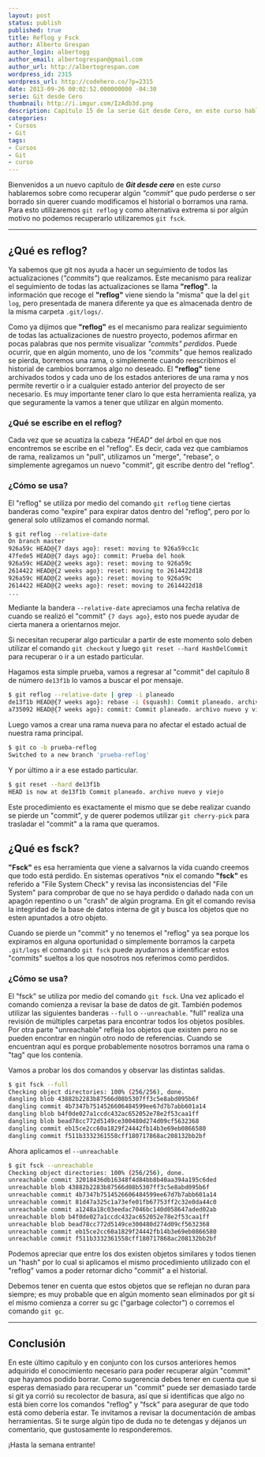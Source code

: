 ```yaml
---
layout: post
status: publish
published: true
title: Reflog y Fsck
author: Alberto Grespan
author_login: albertogg
author_email: albertogrespan@gmail.com
author_url: http://albertogrespan.com
wordpress_id: 2315
wordpress_url: http://codehero.co/?p=2315
date: 2013-09-26 00:02:52.000000000 -04:30
serie: Git desde Cero
thumbnail: http://i.imgur.com/IzAdb3d.png
description: Capítulo 15 de la serie Git desde Cero, en este curso hablaremos sobre como recuperar commits perdidos utilizando las herramientas reflog y fsck.
categories:
- Cursos
- Git
tags:
- Cursos
- Git
- curso
---
```

<p>Bienvenidos a un nuevo capítulo de <strong><em>Git desde cero</em></strong> en este <em>curso</em> hablaremos sobre como recuperar algún <em>"commit"</em> que pudo perderse o ser borrado sin querer cuando modificamos el historial o borramos una rama. Para esto utilizaremos <code>git reflog</code> y como alternativa extrema si por algún motivo no podemos recuperarlo utilizaremos <code>git fsck</code>.</p>

<hr />

<h2>¿Qué es reflog?</h2>

<p>Ya sabemos que git nos ayuda a hacer un seguimiento de todos las actualizaciones (<em>"commits"</em>) que realizamos. Este mecanismo para realizar el seguimiento de todas las actualizaciones se llama <strong>"reflog"</strong>. la información que recoge el <strong>"reflog"</strong> viene siendo la "misma" que la del <code>git log</code>, pero presentada de manera diferente ya que es almacenada dentro de la misma carpeta <code>.git/logs/</code>.</p>

<p>Como ya dijimos que <strong>"reflog"</strong> es el mecanismo para realizar seguimiento de todas las actualizaciones de nuestro proyecto, podemos afirmar en pocas palabras que nos permite visualizar <em>"commits" perdidos</em>. Puede ocurrir, que en algún momento, uno de los <em>"commits"</em> que hemos realizado se pierda, borremos una rama, o simplemente cuando reescribimos el historial de cambios borramos algo no deseado. El <strong>"reflog"</strong> tiene archivados todos y cada uno de los estados anteriores de una rama y nos permite revertir o ir a cualquier estado anterior del proyecto de ser necesario. Es muy importante tener claro lo que esta herramienta realiza, ya que seguramente la vamos a tener que utilizar en algún momento.</p>

<h3>¿Qué se escribe en el reflog?</h3>

<p>Cada vez que se acuatiza la cabeza <em>"HEAD"</em> del árbol en que nos encontremos se escribe en el "reflog". Es decir, cada vez que cambiamos de rama, realizamos un "pull", utilizamos un "merge", "rebase", o simplemente agregamos un nuevo "commit", git escribe dentro del "reflog".</p>

<h3>¿Cómo se usa?</h3>

<p>El "reflog" se utiliza por medio del comando <code>git reflog</code> tiene ciertas banderas como "expire" para expirar datos dentro del "reflog", pero por lo general solo utilizamos el comando normal.</p>

```sh
$ git reflog --relative-date
On branch master
926a59c HEAD@{7 days ago}: reset: moving to 926a59cc1c
47fede5 HEAD@{7 days ago}: commit: Prueba del hook
926a59c HEAD@{2 weeks ago}: reset: moving to 926a59c
2614422 HEAD@{2 weeks ago}: reset: moving to 2614422d18
926a59c HEAD@{2 weeks ago}: reset: moving to 926a59c
2614422 HEAD@{2 weeks ago}: reset: moving to 2614422d18
...
```

<p>Mediante la bandera <code>--relative-date</code> apreciamos una fecha relativa de cuando se realizó el "commit" <code>{7 days ago}</code>, esto nos puede ayudar de cierta manera a orientarnos mejor.</p>

<p>Si necesitan recuperar algo particular a partir de este momento solo deben utilizar el comando <code>git checkout</code> y luego <code>git reset --hard HashDelCommit</code> para recuperar o ir a un estado particular.</p>

<p>Hagamos esta simple prueba, vamos a regresar al "commit" del capítulo 8 de número <code>de13f1b</code> lo vamos a buscar el por mensaje.</p>

```sh
$ git reflog --relative-date | grep -i planeado
de13f1b HEAD@{7 weeks ago}: rebase -i (squash): Commit planeado. archivo nuevo y viejo
a735092 HEAD@{7 weeks ago}: commit: Commit planeado. archivo nuevo y viejo
```

<p>Luego vamos a crear una rama nueva para no afectar el estado actual de nuestra rama principal.</p>

```sh
$ git co -b prueba-reflog
Switched to a new branch 'prueba-reflog'
```

<p>Y por último a ir a ese estado particular.</p>

```sh
$ git reset --hard de13f1b
HEAD is now at de13f1b Commit planeado. archivo nuevo y viejo
```

<p>Este procedimiento es exactamente el mismo que se debe realizar cuando se pierde un "commit", y de querer podemos utilizar <code>git cherry-pick</code> para trasladar el "commit" a la rama que queramos.</p>

<h2>¿Qué es fsck?</h2>

<p><strong>"Fsck"</strong> es esa herramienta que viene a salvarnos la vida cuando creemos que todo está perdido. En sistemas operativos *nix el comando <strong>"fsck"</strong> es referido a "File System Check" y revisa las inconsistencias del "File System" para comprobar de que no se haya perdido o dañado nada con un apagón repentino o un "crash" de algún programa. En git el comando revisa la integridad de la base de datos interna de git y busca los objetos que no esten apuntados a otro objeto.</p>

<p>Cuando se pierde un "commit" y no tenemos el "reflog" ya sea porque los expiramos en alguna oportunidad o simplemente borramos la carpeta <code>.git/logs</code> el comando <code>git fsck</code> puede ayudarnos a identificar estos "commits" sueltos a los que nosotros nos referimos como perdidos.</p>

<h3>¿Cómo se usa?</h3>

<p>El "fsck" se utiliza por medio del comando <code>git fsck</code>. Una vez aplicado el comando comienza a revisar la base de datos de git. También podemos utilizar las siguientes banderas <code>--full</code> o <code>--unreachable</code>. "full" realiza una revisión de múltiples carpetas para encontrar todos los objetos posibles. Por otra parte "unreachable" refleja los objetos que existen pero no se pueden encontrar en ningún otro nodo de referencias. Cuando se encuentran aquí es porque probablemente nosotros borramos una rama o "tag" que los contenía.</p>

<p>Vamos a probar los dos comandos y observar las distintas salidas.</p>

```sh
$ git fsck --full
Checking object directories: 100% (256/256), done.
dangling blob 43882b2283b87566d08b5307ff3c5e8abd095b6f
dangling commit 4b7347b7514526606484599ee67d7b7abb601a14
dangling blob b4f0de027a1ccdc432ac652052e78e2f53caa1ff
dangling blob bead78cc772d5149ce300480d274d09cf5632368
dangling commit eb15ce2cc60a1829f24442fb14b3e69eb0866580
dangling commit f511b3332361558cff180717868ac208132bb2bf
```

<p>Ahora aplicamos el <code>--unreachable</code></p>

```sh
$ git fsck --unreachable
Checking object directories: 100% (256/256), done.
unreachable commit 32018436db16348f4d84bb8b40aa394a195c6ded
unreachable blob 43882b2283b87566d08b5307ff3c5e8abd095b6f
unreachable commit 4b7347b7514526606484599ee67d7b7abb601a14
unreachable commit 81d47a325c1a73efe01fb67753ff2c32e0da44c0
unreachable commit a1248a18c03eedac7046bc140d058647aded02ab
unreachable blob b4f0de027a1ccdc432ac652052e78e2f53caa1ff
unreachable blob bead78cc772d5149ce300480d274d09cf5632368
unreachable commit eb15ce2cc60a1829f24442fb14b3e69eb0866580
unreachable commit f511b3332361558cff180717868ac208132bb2bf
```

<p>Podemos apreciar que entre los dos existen objetos similares y todos tienen un "hash" por lo cual si aplicamos el mismo procedimiento utilizado con el "reflog" vamos a poder retornar dicho "commit" a el historial.</p>

<p>Debemos tener en cuenta que estos objetos que se reflejan no duran para siempre; es muy probable que en algún momento sean eliminados por git si el mismo comienza a correr su gc ("garbage colector") o corremos el comando <code>git gc</code>.</p>

<hr />

<h2>Conclusión</h2>

<p>En este último capítulo y en conjunto con los cursos anteriores hemos adquirido el conocimiento necesario para poder recuperar algún "commit" que hayamos podido borrar. Como sugerencia debes tener en cuenta que si esperas demasiado para recuperar un "commit" puede ser demasiado tarde si git ya corrió su recolector de basura, así que si identificas que algo no está bien corre los comandos "reflog" y "fsck" para asegurar de que todo está como debería estar. Te invitamos a revisar la documentación de ambas herramientas. Si te surge algún tipo de duda no te detengas y déjanos un comentario, que gustosamente lo responderemos.</p>

<p>¡Hasta la semana entrante!</p>
